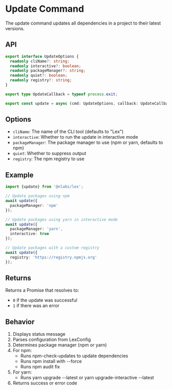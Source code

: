 # Update Command

The update command updates all dependencies in a project to their latest versions.

## API

```typescript
export interface UpdateOptions {
  readonly cliName?: string;
  readonly interactive?: boolean;
  readonly packageManager?: string;
  readonly quiet?: boolean;
  readonly registry?: string;
}

export type UpdateCallback = typeof process.exit;

export const update = async (cmd: UpdateOptions, callback: UpdateCallback = process.exit): Promise<number>
```

## Options

- `cliName`: The name of the CLI tool (defaults to "Lex")
- `interactive`: Whether to run the update in interactive mode
- `packageManager`: The package manager to use (npm or yarn, defaults to npm)
- `quiet`: Whether to suppress output
- `registry`: The npm registry to use

## Example

```typescript
import {update} from '@nlabs/lex';

// Update packages using npm
await update({
  packageManager: 'npm'
});

// Update packages using yarn in interactive mode
await update({
  packageManager: 'yarn',
  interactive: true
});

// Update packages with a custom registry
await update({
  registry: 'https://registry.npmjs.org'
});
```

## Returns

Returns a Promise that resolves to:
- `0` if the update was successful
- `1` if there was an error

## Behavior

1. Displays status message
2. Parses configuration from LexConfig
3. Determines package manager (npm or yarn)
4. For npm:
   - Runs npm-check-updates to update dependencies
   - Runs npm install with --force
   - Runs npm audit fix
5. For yarn:
   - Runs yarn upgrade --latest or yarn upgrade-interactive --latest
6. Returns success or error code 